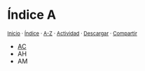# Índice A
<sup>[Inicio](../../index.md) · [Índice](../../contenido/index.md) · [A-Z](../../indices/alfabetico.md) · [Actividad](../../indices/actividad.md) · <a href="../../contenido/a/index-a.html" download="jucardus-index-a.html">Descargar</a> · [Compartir](https://x.com/intent/tweet?text=%C3%8Dndice%20alfab%C3%A9tico%20A%2C%20en%20Jucardus.%0A%E2%86%92%20https%3A%2F%2Fjucardus.github.io%2Fcontenido%2Fa%2Findex-a.html%0A%0A%23indcs_jucardus%0A%40jucardus)</sup>

* [AC](../../contenido/a/c/index-ac.md)
* AH
* AM
